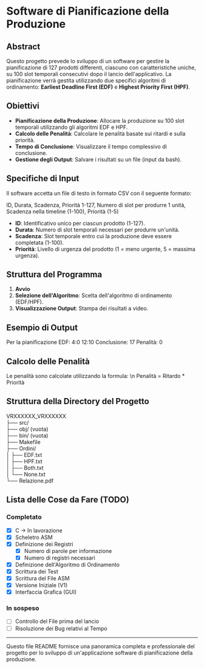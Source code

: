 # Software di Pianificazione della Produzione

## Abstract
Questo progetto prevede lo sviluppo di un software per gestire la pianificazione di 127 prodotti differenti, ciascuno con caratteristiche uniche, su 100 slot temporali consecutivi dopo il lancio dell'applicativo. La pianificazione verrà gestita utilizzando due specifici algoritmi di ordinamento: **Earliest Deadline First (EDF)** e **Highest Priority First (HPF)**.

## Obiettivi
- **Pianificazione della Produzione**: Allocare la produzione su 100 slot temporali utilizzando gli algoritmi EDF e HPF.
- **Calcolo delle Penalità**: Calcolare le penalità basate sui ritardi e sulla priorità.
- **Tempo di Conclusione**: Visualizzare il tempo complessivo di conclusione.
- **Gestione degli Output**: Salvare i risultati su un file (input da bash).

## Specifiche di Input
Il software accetta un file di testo in formato CSV con il seguente formato:

ID, Durata, Scadenza, Priorità
1-127, Numero di slot per produrre 1 unità, Scadenza nella timeline (1-100), Priorità (1-5)

- **ID**: Identificativo unico per ciascun prodotto (1-127).
- **Durata**: Numero di slot temporali necessari per produrre un'unità.
- **Scadenza**: Slot temporale entro cui la produzione deve essere completata (1-100).
- **Priorità**: Livello di urgenza del prodotto (1 = meno urgente, 5 = massima urgenza).

## Struttura del Programma
1. **Avvio**
2. **Selezione dell'Algoritmo**: Scelta dell'algoritmo di ordinamento (EDF/HPF).
3. **Visualizzazione Output**: Stampa dei risultati a video.

## Esempio di Output
Per la pianificazione EDF:
4:0
12:10
Conclusione: 17
Penalità: 0


## Calcolo delle Penalità
Le penalità sono calcolate utilizzando la formula: \n
Penalità = Ritardo * Priorità


## Struttura della Directory del Progetto
VRXXXXXX_VRXXXXXX                                                               
├── src/                                                                        
├── obj/ (vuota)                                                                
├── bin/ (vuota)                                                                
├── Makefile                                                                    
├── Ordini/                                                                     
│ ├── EDF.txt                                                                   
│ ├── HPF.txt                                                                   
│ ├── Both.txt                                                                  
│ └── None.txt                                                                  
└── Relazione.pdf                                                               


## Lista delle Cose da Fare (TODO)
### Completato
- [X] C → In lavorazione
- [X] Scheletro ASM
- [X] Definizione dei Registri
  - [X] Numero di parole per informazione
  - [X] Numero di registri necessari
- [X] Definizione dell'Algoritmo di Ordinamento
- [X] Scrittura dei Test
- [X] Scrittura del File ASM
- [X] Versione Iniziale (V1)
- [X] Interfaccia Grafica (GUI)

### In sospeso
- [ ] Controllo del File prima del lancio
- [ ] Risoluzione dei Bug relativi al Tempo

---

Questo file README fornisce una panoramica completa e professionale del progetto per lo sviluppo di un'applicazione software di pianificazione della produzione.

